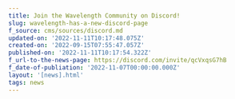 ```yaml
---
title: Join the Wavelength Community on Discord!
slug: wavelength-has-a-new-discord-page
f_source: cms/sources/discord.md
updated-on: '2022-11-11T10:17:48.075Z'
created-on: '2022-09-15T07:55:47.057Z'
published-on: '2022-11-11T10:17:54.322Z'
f_url-to-the-news-page: https://discord.com/invite/qcVxqsG7hB
f_date-of-publiation: '2022-11-07T00:00:00.000Z'
layout: '[news].html'
tags: news
---
```



